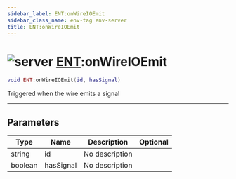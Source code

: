 ```yaml
---
sidebar_label: ENT:onWireIOEmit
sidebar_class_name: env-tag env-server
title: ENT:onWireIOEmit
---
```


# <img src='/img/wiki/server.png' alt='server' data-tag='env-tag' /> [ENT](../ent/README.md):onWireIOEmit

```lua
void ENT:onWireIOEmit(id, hasSignal)
```

Triggered when the wire emits a signal<br/>

-----------------
## Parameters

| Type   | Name | Description | Optional |
| ------ | ---- | ----------- | -------: |
| string | id | No description |   |
| boolean | hasSignal | No description |   |
